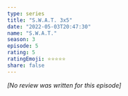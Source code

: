 ```yaml
---
type: series
title: "S.W.A.T. 3x5"
date: "2022-05-03T20:47:30"
name: "S.W.A.T."
season: 3
episode: 5
rating: 5
ratingEmoji: ⭐️⭐️⭐️⭐️⭐️
share: false
---
```


_[No review was written for this episode]_
